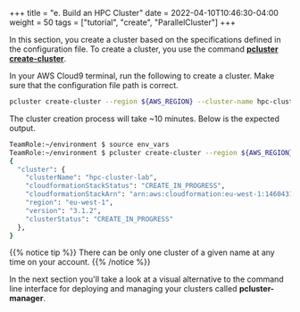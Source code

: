 +++
title = "e. Build an HPC Cluster"
date = 2022-04-10T10:46:30-04:00
weight = 50
tags = ["tutorial", "create", "ParallelCluster"]
+++

In this section, you create a cluster based on the specifications defined in the configuration file. To create a cluster, you use the command **[pcluster create-cluster](https://docs.aws.amazon.com/parallelcluster/latest/ug/pcluster.create-cluster-v3.html)**.

In your AWS Cloud9 terminal, run the following to create a cluster. Make sure that the configuration file path is correct.

```bash
pcluster create-cluster --region ${AWS_REGION} --cluster-name hpc-cluster-lab --suppress-validators ALL --cluster-configuration my-cluster-config.yaml
```

The cluster creation process will take ~10 minutes. Below is the expected output.

```bash
TeamRole:~/environment $ source env_vars
TeamRole:~/environment $ pcluster create-cluster --region ${AWS_REGION} --cluster-name hpc-cluster-lab --suppress-validators ALL --cluster-configuration my-cluster-config.yaml
{
  "cluster": {
    "clusterName": "hpc-cluster-lab",
    "cloudformationStackStatus": "CREATE_IN_PROGRESS",
    "cloudformationStackArn": "arn:aws:cloudformation:eu-west-1:146043110428:stack/hpc-cluster-lab/4934f020-bca3-11ec-9752-0ecc1f64971f",
    "region": "eu-west-1",
    "version": "3.1.2",
    "clusterStatus": "CREATE_IN_PROGRESS"
  },
}
```

{{% notice tip %}}
There can be only one cluster of a given name at any time on your account.
{{% /notice %}}

In the next section you'll take a look at a visual alternative to the command line interface for deploying and managing your clusters called **pcluster-manager**.